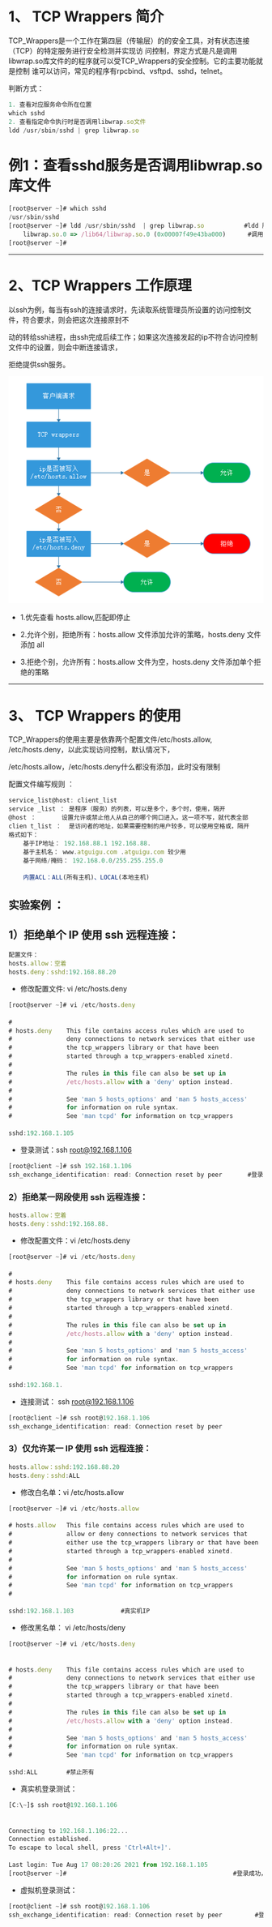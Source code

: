 # 1、 TCP Wrappers 简介


  TCP_Wrappers是一个工作在第四层（传输层）的的安全工具，对有状态连接（TCP）的特定服务进行安全检测并实现访
问控制，界定方式是凡是调用libwrap.so库文件的的程序就可以受TCP_Wrappers的安全控制。它的主要功能就是控制
谁可以访问，常见的程序有rpcbind、vsftpd、sshd，telnet。





判断方式：


```javascript
1. 查看对应服务命令所在位置
which sshd
2. 查看指定命令执行时是否调用libwrap.so文件
ldd /usr/sbin/sshd | grep libwrap.so
```

# 例1：查看sshd服务是否调用libwrap.so库文件

```javascript
[root@server ~]# which sshd
/usr/sbin/sshd
[root@server ~]# ldd /usr/sbin/sshd  | grep libwrap.so           #ldd 服务命令路径，查询服务所调用的库文件
	libwrap.so.0 => /lib64/libwrap.so.0 (0x00007f49e43ba000)      #调用了
[root@server ~]# 
```



---

# 2、TCP Wrappers 工作原理


以ssh为例，每当有ssh的连接请求时，先读取系统管理员所设置的访问控制文件，符合要求，则会把这次连接原封不


动的转给ssh进程，由ssh完成后续工作；如果这次连接发起的ip不符合访问控制文件中的设置，则会中断连接请求，


拒绝提供ssh服务。



![](images/WEBRESOURCE8f426b106cfd8b48ba382f78dad03dd8截图.png)




- 1.优先查看 hosts.allow,匹配即停止


- 2.允许个别，拒绝所有：hosts.allow 文件添加允许的策略，hosts.deny 文件添加 all


- 3.拒绝个别，允许所有：hosts.allow 文件为空，hosts.deny 文件添加单个拒绝的策略



---




# 3、 TCP Wrappers 的使用


TCP_Wrappers的使用主要是依靠两个配置文件/etc/hosts.allow, /etc/hosts.deny，以此实现访问控制，默认情况下，


/etc/hosts.allow，/etc/hosts.deny什么都没有添加，此时没有限制


配置文件编写规则 ：


```javascript
service_list@host: client_list
service _list ： 是程序（服务）的列表，可以是多个，多个时，使用，隔开
@host ：	      设置允许或禁止他人从自己的哪个网口进入。这一项不写，就代表全部
clien t_list ：  是访问者的地址，如果需要控制的用户较多，可以使用空格或，隔开
格式如下：
    基于IP地址： 192.168.88.1 192.168.88.
    基于主机名： www.atguigu.com .atguigu.com 较少用
    基于网络/掩码： 192.168.0.0/255.255.255.0

    内置ACL：ALL(所有主机)、LOCAL(本地主机)
```

## 实验案例 ：


## 1）拒绝单个 IP 使用 ssh 远程连接：


```javascript
配置文件：
hosts.allow：空着
hosts.deny：sshd:192.168.88.20
```

- 修改配置文件: vi  /etc/hosts.deny

```javascript
[root@server ~]# vi /etc/hosts.deny 

#
# hosts.deny    This file contains access rules which are used to
#               deny connections to network services that either use
#               the tcp_wrappers library or that have been
#               started through a tcp_wrappers-enabled xinetd.
#
#               The rules in this file can also be set up in
#               /etc/hosts.allow with a 'deny' option instead.
#
#               See 'man 5 hosts_options' and 'man 5 hosts_access'
#               for information on rule syntax.
#               See 'man tcpd' for information on tcp_wrappers

sshd:192.168.1.105   

```

- 登录测试：ssh root@192.168.1.106

```javascript
[root@client ~]# ssh 192.168.1.106
ssh_exchange_identification: read: Connection reset by peer       #登录失败，测试成功
```



### 2）拒绝某一网段使用 ssh 远程连接：


```javascript
hosts.allow：空着
hosts.deny：sshd:192.168.88.
```

- 修改配置文件：vi  /etc/hosts.deny

```javascript
[root@server ~]# vi /etc/hosts.deny 

#
# hosts.deny    This file contains access rules which are used to
#               deny connections to network services that either use
#               the tcp_wrappers library or that have been
#               started through a tcp_wrappers-enabled xinetd.
#
#               The rules in this file can also be set up in
#               /etc/hosts.allow with a 'deny' option instead.
#
#               See 'man 5 hosts_options' and 'man 5 hosts_access'
#               for information on rule syntax.
#               See 'man tcpd' for information on tcp_wrappers

sshd:192.168.1.        
```

- 连接测试： ssh root@192.168.1.106

```javascript
[root@client ~]# ssh root@192.168.1.106
ssh_exchange_identification: read: Connection reset by peer
```

### 3）仅允许某一 IP 使用 ssh 远程连接：


```javascript
hosts.allow：sshd:192.168.88.20
hosts.deny：sshd:ALL
```

- 修改白名单：vi  /etc/hosts.allow

```javascript
[root@server ~]# vi /etc/hosts.allow 

# hosts.allow   This file contains access rules which are used to
#               allow or deny connections to network services that
#               either use the tcp_wrappers library or that have been
#               started through a tcp_wrappers-enabled xinetd.
#
#               See 'man 5 hosts_options' and 'man 5 hosts_access'
#               for information on rule syntax.
#               See 'man tcpd' for information on tcp_wrappers
#

sshd:192.168.1.103             #真实机IP     

```

- 修改黑名单： vi /etc/hosts/deny

```javascript
[root@server ~]# vi /etc/hosts.deny 


# hosts.deny    This file contains access rules which are used to
#               deny connections to network services that either use
#               the tcp_wrappers library or that have been
#               started through a tcp_wrappers-enabled xinetd.
#
#               The rules in this file can also be set up in
#               /etc/hosts.allow with a 'deny' option instead.
#
#               See 'man 5 hosts_options' and 'man 5 hosts_access'
#               for information on rule syntax.
#               See 'man tcpd' for information on tcp_wrappers

sshd:ALL        #禁止所有
```

- 真实机登录测试：

```javascript
[C:\~]$ ssh root@192.168.1.106


Connecting to 192.168.1.106:22...
Connection established.
To escape to local shell, press 'Ctrl+Alt+]'.

Last login: Tue Aug 17 08:20:26 2021 from 192.168.1.105
[root@server ~]#                                              #登录成功，测试成功

```

- 虚拟机登录测试：

```javascript
[root@client ~]# ssh root@192.168.1.106
ssh_exchange_identification: read: Connection reset by peer         #登录失败，测试成功
```





